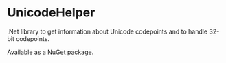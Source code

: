 # UnicodeHelper
.Net library to get information about Unicode codepoints and to handle 32-bit codepoints.

Available as a [NuGet package](https://www.nuget.org/packages/UnicodeHelper).

